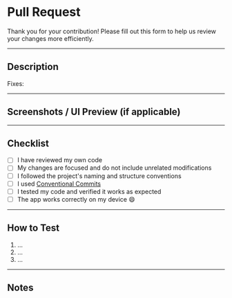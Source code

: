 # Pull Request

Thank you for your contribution! Please fill out this form to help us review your changes more efficiently.

---

## Description

<!-- Please describe your changes in detail. What did you change and why? -->

Fixes: <!-- e.g., Closes #123 -->

---

## Screenshots / UI Preview (if applicable)

<!-- Add screenshots or GIFs to show visual changes -->

---

## Checklist

- [ ] I have reviewed my own code
- [ ] My changes are focused and do not include unrelated modifications
- [ ] I followed the project's naming and structure conventions
- [ ] I used [Conventional Commits](https://www.conventionalcommits.org/en/v1.0.0/)
- [ ] I tested my code and verified it works as expected
- [ ] The app works correctly on my device 😄

<!--
- [ ] I added or updated tests (if applicable)
- [ ] I updated documentation (if needed)
-->

---

## How to Test

<!-- Provide steps for testing your changes manually -->

1. ...
2. ...
3. ...

---

## Notes

<!-- Optional: anything reviewers should know or be aware of -->
